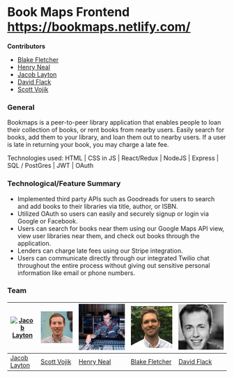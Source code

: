 # Book Maps Frontend https://bookmaps.netlify.com/

**Contributors**

- [Blake Fletcher](https://github.com/blkfltchr)
- [Henry Neal](https://github.com/henron1)
- [Jacob Layton](https://github.com/JacobLayton)
- [David Flack](https://github.com/Zooheck)
- [Scott Vojik](https://github.com/sk-vojik)

### General

Bookmaps is a peer-to-peer library application that enables people to loan their collection of books, or rent books from nearby users. Easily search for books, add them to your library, and loan them out to nearby users. If a user is late in returning your book, you may charge a late fee.

Technologies used: HTML | CSS in JS | React/Redux | NodeJS | Express | SQL / PostGres | JWT | OAuth

### Technological/Feature Summary

- Implemented third party APIs such as Goodreads for users to search and add books to their libraries via title, author, or ISBN.
- Utilized OAuth so users can easily and securely signup or login via Google or Facebook.
- Users can search for books near them using our Google Maps API view, view user libraries near them, and check out books through the application.
- Lenders can charge late fees using our Stripe integration.
- Users can communicate directly through our integrated Twilio chat throughout the entire process without giving out sensitive personal information like email or phone numbers.

### Team

| [![Jacob Layton](src/images/team/jacob.jpg)](https://github.com/JacobLayton) | [![Scott Vokik](src/images/team/scott2.jpg)](https://github.com/sk-vojik) | [![Henry Neal](src/images/team/hank.jpg)](https://github.com/henron1) | [![Blake Fletcher](src/images/team/blake.jpg)](https://github.com/blkfltchr) | [![David Flack](src/images/team/david.jpg)](https://github.com/Zooheck) |
| ---------------------------------------------------------------------------- | ------------------------------------------------------------------------- | --------------------------------------------------------------------- | ---------------------------------------------------------------------------- | ----------------------------------------------------------------------- |
| [Jacob Layton](https://github.com/JacobLayton)                               | [Scott Vojik](https://github.com/sk-vojik)                                | [Henry Neal](https://github.com/henron1)                              | [Blake Fletcher](https://github.com/blkfltchr)                               | [David Flack](https://github.com/Zooheck)                               |
